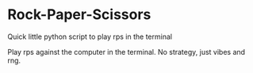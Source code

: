 # Rock-Paper-Scissors
Quick little python script to play rps in the terminal

Play rps against the computer in the terminal. No strategy, just vibes and rng.
